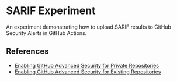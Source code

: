# SARIF Experiment

An experiment demonstrating how to upload SARIF results to GitHub Security Alerts in GitHub Actions.

## References

* [Enabling GitHub Advanced Security for Private Repositories](https://docs.github.com/en/repositories/managing-your-repositorys-settings-and-features/enabling-features-for-your-repository/managing-security-and-analysis-settings-for-your-repository#enabling-or-disabling-security-and-analysis-features-for-private-repositories)
* [Enabling GitHub Advanced Security for Existing Repositories](https://docs.github.com/en/organizations/keeping-your-organization-secure/managing-security-settings-for-your-organization/managing-security-and-analysis-settings-for-your-organization)